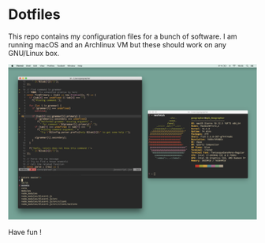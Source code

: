 # Dotfiles

This repo contains my configuration files for a bunch of software. I am running
macOS and an Archlinux VM but these should work on any GNU/Linux box.

<p align="center">
  <img src="screenshot.png" alt="Screenshot">
</p>

Have fun !
